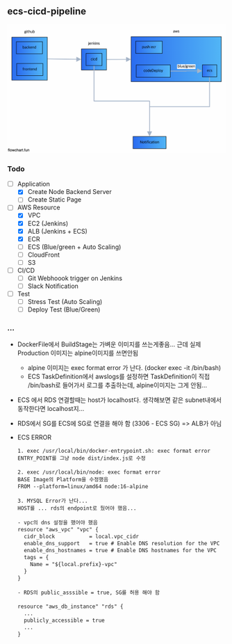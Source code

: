 ## ecs-cicd-pipeline

![arch](./public/arch.png)

### Todo

- [ ] Application
  - [x] Create Node Backend Server
  - [ ] Create Static Page
- [ ] AWS Resource
  - [x] VPC
  - [x] EC2 (Jenkins)
  - [x] ALB (Jenkins + ECS)
  - [x] ECR
  - [ ] ECS (Blue/green + Auto Scaling)
  - [ ] CloudFront
  - [ ] S3
- [ ] CI/CD
  - [ ] Git Webhoook trigger on Jenkins
  - [ ] Slack Notification
- [ ] Test
  - [ ] Stress Test (Auto Scaling)
  - [ ] Deploy Test (Blue/Green)

### ...

- DockerFile에서 BuildStage는 가벼운 이미지를 쓰는게좋음... 근데 실제 Production 이미지는 alpine이미지를 쓰면안됨
  - alpine 이미지는 exec format error 가 난다. (docker exec -it <container> /bin/bash)
  - ECS TaskDefinition에서 awslogs를 설정하면 TaskDefinition이 직접 /bin/bash로 들어가서 로그를 추출하는데, alpine이미지는 그게 안됨...
- ECS 에서 RDS 연결할때는 host가 localhost다. 생각해보면 같은 subnet내에서동작한다면 localhost지...
- RDS에서 SG를 ECS에 SG로 연결을 해야 함 (3306 - ECS SG) => ALB가 아님
- ECS ERROR

  ```
  1. exec /usr/local/bin/docker-entrypoint.sh: exec format error
  ENTRY_POINT를 그냥 node dist/index.js로 수정

  2. exec /usr/local/bin/node: exec format error
  BASE Image의 Platform을 수정했음
  FROM --platform=linux/amd64 node:16-alpine

  3. MYSQL Error가 난다...
  HOST를 ... rds의 endpoint로 뒀어야 했음...

  - vpc의 dns 설정을 했어야 했음
  resource "aws_vpc" "vpc" {
    cidr_block           = local.vpc_cidr
    enable_dns_support   = true # Enable DNS resolution for the VPC
    enable_dns_hostnames = true # Enable DNS hostnames for the VPC
    tags = {
      Name = "${local.prefix}-vpc"
    }
  }

  - RDS의 public_asssible = true, SG를 허용 해야 함

  resource "aws_db_instance" "rds" {
    ...
    publicly_accessible = true
    ...
  }

  ```
